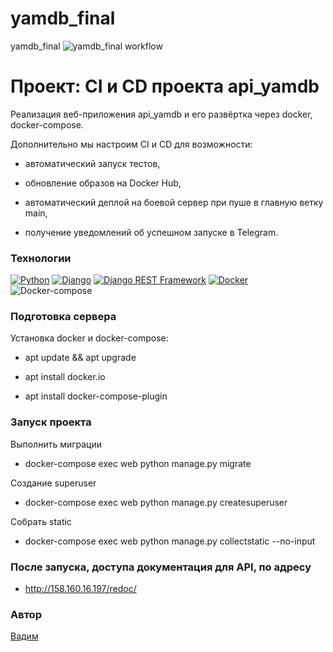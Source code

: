 # yamdb_final
yamdb_final 
![yamdb_final workflow](https://github.com/VadimTT-byte/yamdb_final/actions/workflows/yamdb_workflow.yml/badge.svg)

# Проект: CI и CD проекта api_yamdb

Реализация веб-приложения api_yamdb и его развёртка через docker, docker-compose.

Дополнительно мы настроим CI и CD для возможности:
 
- автоматический запуск тестов,

- обновление образов на Docker Hub,

- автоматический деплой на боевой сервер при пуше в главную ветку main,

- получение уведомлений об успешном запуске в Telegram.


### Технологии
[![Python](https://img.shields.io/badge/-Python-464646?style=flat-square&logo=Python)](https://www.python.org/)
[![Django](https://img.shields.io/badge/-Django-464646?style=flat-square&logo=Django)](https://www.djangoproject.com/)
[![Django REST Framework](https://img.shields.io/badge/-Django%20REST%20Framework-464646?style=flat-square&logo=Django%20REST%20Framework)](https://www.django-rest-framework.org/)
[![Docker](https://img.shields.io/badge/Docker-23.0.0-blue)](https://www.docker.com/)
![Docker-compose](https://img.shields.io/badge/Docker--compose-1.29.2-blue)


### Подготовка сервера
Установка docker и docker-compose:

- apt update && apt upgrade

- apt install docker.io

- apt install docker-compose-plugin
  
### Запуск проекта
Выполнить миграции

- docker-compose exec web python manage.py migrate

Создание superuser

- docker-compose exec web python manage.py createsuperuser

Собрать static

- docker-compose exec web python manage.py collectstatic --no-input

### После запуска, доступа документация для API, по адресу  

- http://158.160.16.197/redoc/


### Автор
[Вадим](https://github.com/VadimTT-byte)